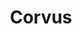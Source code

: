 ---
title: "Corvus"
hashtag: "corvus"
borders:
  - Crater
  - Hydra
  - Virgo
tags:
  - Constellation
---